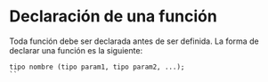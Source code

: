# Declaración de una función
Toda función debe ser declarada antes de ser definida. La forma de declarar una función es la siguiente:
```
tipo nombre (tipo param1, tipo param2, ...);
``